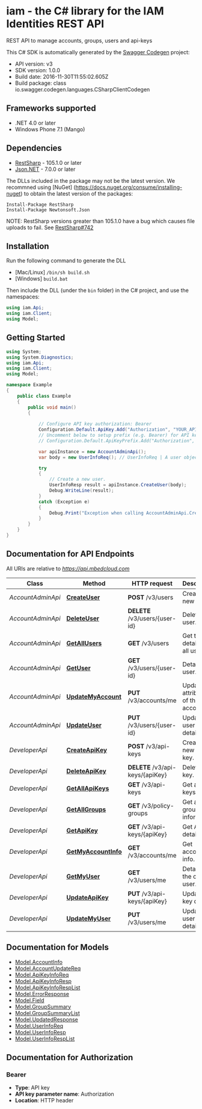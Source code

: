 # iam - the C# library for the IAM Identities REST API

REST API to manage accounts, groups, users and api-keys

This C# SDK is automatically generated by the [Swagger Codegen](https://github.com/swagger-api/swagger-codegen) project:

- API version: v3
- SDK version: 1.0.0
- Build date: 2016-11-30T11:55:02.605Z
- Build package: class io.swagger.codegen.languages.CSharpClientCodegen

## Frameworks supported
- .NET 4.0 or later
- Windows Phone 7.1 (Mango)

## Dependencies
- [RestSharp](https://www.nuget.org/packages/RestSharp) - 105.1.0 or later
- [Json.NET](https://www.nuget.org/packages/Newtonsoft.Json/) - 7.0.0 or later

The DLLs included in the package may not be the latest version. We recommned using [NuGet] (https://docs.nuget.org/consume/installing-nuget) to obtain the latest version of the packages:
```
Install-Package RestSharp
Install-Package Newtonsoft.Json
```

NOTE: RestSharp versions greater than 105.1.0 have a bug which causes file uploads to fail. See [RestSharp#742](https://github.com/restsharp/RestSharp/issues/742)

## Installation
Run the following command to generate the DLL
- [Mac/Linux] `/bin/sh build.sh`
- [Windows] `build.bat`

Then include the DLL (under the `bin` folder) in the C# project, and use the namespaces:
```csharp
using iam.Api;
using iam.Client;
using Model;
```

## Getting Started

```csharp
using System;
using System.Diagnostics;
using iam.Api;
using iam.Client;
using Model;

namespace Example
{
    public class Example
    {
        public void main()
        {
            
            // Configure API key authorization: Bearer
            Configuration.Default.ApiKey.Add("Authorization", "YOUR_API_KEY");
            // Uncomment below to setup prefix (e.g. Bearer) for API key, if needed
            // Configuration.Default.ApiKeyPrefix.Add("Authorization", "Bearer");

            var apiInstance = new AccountAdminApi();
            var body = new UserInfoReq(); // UserInfoReq | A user object with attributes.

            try
            {
                // Create a new user.
                UserInfoResp result = apiInstance.CreateUser(body);
                Debug.WriteLine(result);
            }
            catch (Exception e)
            {
                Debug.Print("Exception when calling AccountAdminApi.CreateUser: " + e.Message );
            }
        }
    }
}
```

<a name="documentation-for-api-endpoints"></a>
## Documentation for API Endpoints

All URIs are relative to *https://api.mbedcloud.com*

Class | Method | HTTP request | Description
------------ | ------------- | ------------- | -------------
*AccountAdminApi* | [**CreateUser**](docs/AccountAdminApi.md#createuser) | **POST** /v3/users | Create a new user.
*AccountAdminApi* | [**DeleteUser**](docs/AccountAdminApi.md#deleteuser) | **DELETE** /v3/users/{user-id} | Delete a user.
*AccountAdminApi* | [**GetAllUsers**](docs/AccountAdminApi.md#getallusers) | **GET** /v3/users | Get the details of all users.
*AccountAdminApi* | [**GetUser**](docs/AccountAdminApi.md#getuser) | **GET** /v3/users/{user-id} | Details of a user.
*AccountAdminApi* | [**UpdateMyAccount**](docs/AccountAdminApi.md#updatemyaccount) | **PUT** /v3/accounts/me | Updates attributes of the account.
*AccountAdminApi* | [**UpdateUser**](docs/AccountAdminApi.md#updateuser) | **PUT** /v3/users/{user-id} | Update user details.
*DeveloperApi* | [**CreateApiKey**](docs/DeveloperApi.md#createapikey) | **POST** /v3/api-keys | Create a new API key.
*DeveloperApi* | [**DeleteApiKey**](docs/DeveloperApi.md#deleteapikey) | **DELETE** /v3/api-keys/{apiKey} | Delete API key.
*DeveloperApi* | [**GetAllApiKeys**](docs/DeveloperApi.md#getallapikeys) | **GET** /v3/api-keys | Get all API keys
*DeveloperApi* | [**GetAllGroups**](docs/DeveloperApi.md#getallgroups) | **GET** /v3/policy-groups | Get all group information.
*DeveloperApi* | [**GetApiKey**](docs/DeveloperApi.md#getapikey) | **GET** /v3/api-keys/{apiKey} | Get API key details.
*DeveloperApi* | [**GetMyAccountInfo**](docs/DeveloperApi.md#getmyaccountinfo) | **GET** /v3/accounts/me | Get account info.
*DeveloperApi* | [**GetMyUser**](docs/DeveloperApi.md#getmyuser) | **GET** /v3/users/me | Details of the current user.
*DeveloperApi* | [**UpdateApiKey**](docs/DeveloperApi.md#updateapikey) | **PUT** /v3/api-keys/{apiKey} | Update API key details.
*DeveloperApi* | [**UpdateMyUser**](docs/DeveloperApi.md#updatemyuser) | **PUT** /v3/users/me | Update user details.


<a name="documentation-for-models"></a>
## Documentation for Models

 - [Model.AccountInfo](docs/AccountInfo.md)
 - [Model.AccountUpdateReq](docs/AccountUpdateReq.md)
 - [Model.ApiKeyInfoReq](docs/ApiKeyInfoReq.md)
 - [Model.ApiKeyInfoResp](docs/ApiKeyInfoResp.md)
 - [Model.ApiKeyInfoRespList](docs/ApiKeyInfoRespList.md)
 - [Model.ErrorResponse](docs/ErrorResponse.md)
 - [Model.Field](docs/Field.md)
 - [Model.GroupSummary](docs/GroupSummary.md)
 - [Model.GroupSummaryList](docs/GroupSummaryList.md)
 - [Model.UpdatedResponse](docs/UpdatedResponse.md)
 - [Model.UserInfoReq](docs/UserInfoReq.md)
 - [Model.UserInfoResp](docs/UserInfoResp.md)
 - [Model.UserInfoRespList](docs/UserInfoRespList.md)


## Documentation for Authorization

### Bearer

- **Type**: API key
- **API key parameter name**: Authorization
- **Location**: HTTP header


